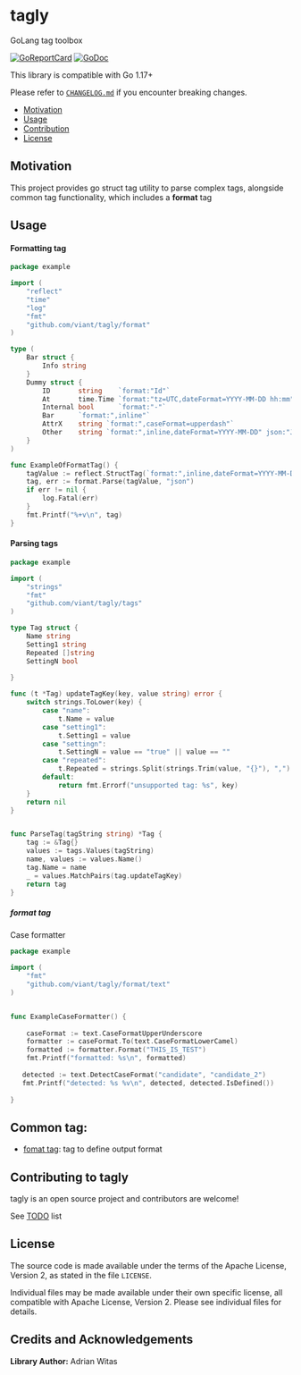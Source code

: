 # tagly

GoLang tag toolbox

[![GoReportCard](https://goreportcard.com/badge/github.com/viant/tagly)](https://goreportcard.com/report/github.com/viant/tagly)
[![GoDoc](https://godoc.org/github.com/viant/tagly?status.svg)](https://godoc.org/github.com/viant/tagly)

This library is compatible with Go 1.17+

Please refer to [`CHANGELOG.md`](CHANGELOG.md) if you encounter breaking changes.

- [Motivation](#motivation)
- [Usage](#usage)
- [Contribution](#contributing-to-tagly)
- [License](#license)

## Motivation

This project provides go struct tag utility to parse complex tags, alongside common tag functionality, 
which includes a **format** tag

## Usage

#### Formatting tag

```go
package example

import (
	"reflect"
	"time"
	"log"
	"fmt"
	"github.com/viant/tagly/format"
)

type (
	Bar struct {
		Info string
	}
	Dummy struct {
		ID       string    `format:"Id"`
		At       time.Time `format:"tz=UTC,dateFormat=YYYY-MM-DD hh:mm"`
		Internal bool      `format:"-"`
		Bar      `format:",inline"`
		AttrX    string `format:",caseFormat=upperdash"`
		Other    string `format:",inline,dateFormat=YYYY-MM-DD" json:"JsonCustomizedName"`
	}
)

func ExampleOfFormatTag() {
	tagValue := reflect.StructTag(`format:",inline,dateFormat=YYYY-MM-DD" json:"JsonCustomizedName"`)
	tag, err := format.Parse(tagValue, "json")
	if err != nil {
		log.Fatal(err)
	}
	fmt.Printf("%+v\n", tag)
}    
```


#### Parsing tags

```go
package example

import (
	"strings"
	"fmt"
	"github.com/viant/tagly/tags"
)

type Tag struct {
    Name string
	Setting1 string
	Repeated []string
	SettingN bool
	
}

func (t *Tag) updateTagKey(key, value string) error {
    switch strings.ToLower(key) {
        case "name":
			t.Name = value
		case "setting1":
            t.Setting1 = value
        case "settingn":
			t.SettingN = value == "true" || value == ""
		case "repeated":
			t.Repeated = strings.Split(strings.Trim(value, "{}"), ",")
		default:
			return fmt.Errorf("unsupported tag: %s", key)
    }
	return nil
}


func ParseTag(tagString string) *Tag {
	tag := &Tag{}
	values := tags.Values(tagString)
	name, values := values.Name()
	tag.Name = name
	_ = values.MatchPairs(tag.updateTagKey)
	return tag
}

```

##### format tag

Case formatter
```go
package example

import (
	"fmt"
	"github.com/viant/tagly/format/text"
)


func ExampleCaseFormatter() {
	
    caseFormat := text.CaseFormatUpperUnderscore
    formatter := caseFormat.To(text.CaseFormatLowerCamel)
    formatted := formatter.Format("THIS_IS_TEST")
    fmt.Printf("formatted: %s\n", formatted)
	
   detected := text.DetectCaseFormat("candidate", "candidate_2")
   fmt.Printf("detected: %s %v\n", detected, detected.IsDefined())
   
}

```

## Common tag:

- [fomat tag](format): tag to define output format 


## Contributing to tagly

tagly is an open source project and contributors are welcome!

See [TODO](TODO.md) list

## License

The source code is made available under the terms of the Apache License, Version 2, as stated in the file `LICENSE`.

Individual files may be made available under their own specific license,
all compatible with Apache License, Version 2. Please see individual files for details.


## Credits and Acknowledgements

**Library Author:** Adrian Witas

